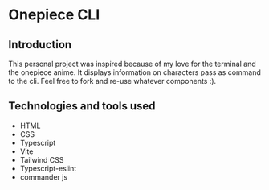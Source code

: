 # Onepiece CLI

## Introduction

This personal project was inspired because of my love for the terminal and the onepiece anime. It displays information on characters pass as command to the cli.
Feel free to fork and re-use whatever components :).

## Technologies and tools used

- HTML
- CSS
- Typescript
- Vite
- Tailwind CSS
- Typescript-eslint
- commander js

